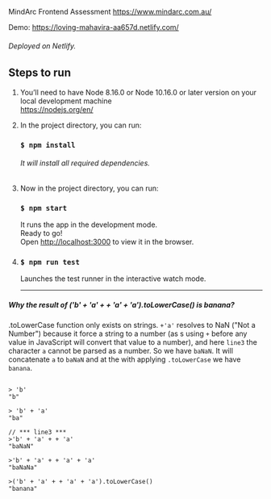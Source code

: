 MindArc Frontend Assessment https://www.mindarc.com.au/ <br>


Demo: https://loving-mahavira-aa657d.netlify.com/
###### Deployed on Netlify.

## Steps to run

1. You’ll need to have Node 8.16.0 or Node 10.16.0 or later version on your local development machine<br>
    https://nodejs.org/en/
    
2. In the project directory, you can run:<br>

    ### `$ npm install`
    ###### It will install all required dependencies.

3. Now in the project directory, you can run:

    ### `$ npm start`

    It runs the app in the development mode.<br>
    Ready to go! <br>
    Open [http://localhost:3000](http://localhost:3000) to view it in the browser.

4.    ### `$ npm run test`

      Launches the test runner in the interactive watch mode.<br><hr>


##### Why the result of ('b' + 'a' + + 'a' + 'a').toLowerCase() is banana?
.toLowerCase function only exists on strings. `+'a'` resolves to NaN ("Not a Number") because it force a string to a number
(as s using `+` before any value in JavaScript will convert that value to a number), 
and here  `line3` the character `a` cannot be parsed as a number. So we have `baNaN`.
It will concatenate `a` to `baNaN` and at the with applying `.toLowerCase` we have `banana`.


```

> 'b' 
"b" 
    
> 'b' + 'a' 
"ba"

// *** line3 *** 
>'b' + 'a' + + 'a' 
"baNaN" 

>'b' + 'a' + + 'a' + 'a' 
"baNaNa" 

>('b' + 'a' + + 'a' + 'a').toLowerCase() 
"banana"

```
